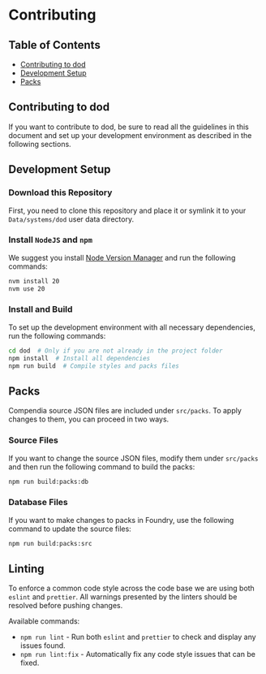 # Contributing

## Table of Contents

- [Contributing to dod](#contributing-to-dod)
- [Development Setup](#development-setup)
- [Packs](#packs)

## Contributing to dod

If you want to contribute to dod, be sure to read all the guidelines in this document and set up your development environment as described in the following sections.

## Development Setup

### Download this Repository

First, you need to clone this repository and place it or symlink it to your `Data/systems/dod` user data directory.

### Install `NodeJS` and `npm`

We suggest you install [Node Version Manager](https://github.com/nvm-sh/nvm) and run the following commands:

```bash
nvm install 20
nvm use 20
```

### Install and Build

To set up the development environment with all necessary dependencies, run the following commands:

```bash
cd dod  # Only if you are not already in the project folder
npm install  # Install all dependencies
npm run build  # Compile styles and packs files
```

## Packs

Compendia source JSON files are included under `src/packs`. To apply changes to them, you can proceed in two ways.

### Source Files

If you want to change the source JSON files, modify them under `src/packs` and then run the following command to build the packs:

```bash
npm run build:packs:db
```

### Database Files

If you want to make changes to packs in Foundry, use the following command to update the source files:

```bash
npm run build:packs:src
```

## Linting

To enforce a common code style across the code base we are using both `eslint` and `prettier`.
All warnings presented by the linters should be resolved before pushing changes.

Available commands:

- `npm run lint` - Run both `eslint` and `prettier` to check and display any issues found.
- `npm run lint:fix` - Automatically fix any code style issues that can be fixed.
